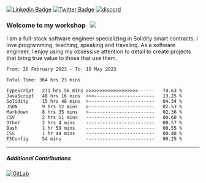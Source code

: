 [![Linkedin Badge](https://img.shields.io/badge/-LinkedIn-0e76a8?style=flat-square&logo=Linkedin&logoColor=white)](https://www.linkedin.com/in/jason-schwarz-75b91482/)
[![Twitter Badge](https://img.shields.io/badge/-Twitter-00acee?style=flat-square&logo=Twitter&logoColor=white)](https://twitter.com/passandscore)
[![discord](https://img.shields.io/badge/Discord-blue?logo=discord&logoColor=white)](https://discordapp.com/users/#3518)

### Welcome to my workshop &nbsp; ![](https://visitor-badge.glitch.me/badge?page_id=passandscore.passandscore)

I am a full-stack software engineer specializing in Solidity smart contracts. I love programming, teaching, speaking and traveling. As a software engineer, I enjoy using my obsessive attention to detail to create projects that bring true value to those that use them.

<!--START_SECTION:waka-->

```text
From: 26 February 2023 - To: 10 May 2023

Total Time: 364 hrs 23 mins

TypeScript   271 hrs 56 mins >>>>>>>>>>>>>>>>>>>------   74.63 %
JavaScript   48 hrs 16 mins  >>>----------------------   13.25 %
Solidity     15 hrs 48 mins  >------------------------   04.34 %
JSON         9 hrs 12 mins   >------------------------   02.53 %
Markdown     8 hrs 35 mins   >------------------------   02.36 %
CSV          2 hrs 11 mins   -------------------------   00.60 %
Other        2 hrs 4 mins    -------------------------   00.57 %
Bash         1 hr 59 mins    -------------------------   00.55 %
CSS          1 hr 44 mins    -------------------------   00.48 %
TSConfig     54 mins         -------------------------   00.25 %
```

<!--END_SECTION:waka-->

<hr/>

##### Additional Contributions

[![GitLab](https://img.shields.io/badge/GitLab-orange?logo=gitlab&logoColor=white)](https://gitlab.com/jason_schwarz)
